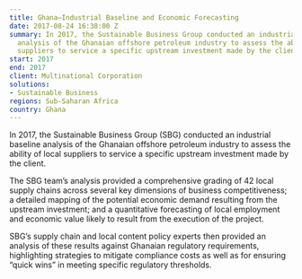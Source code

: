 ```yaml
---
title: Ghana—Industrial Baseline and Economic Forecasting
date: 2017-08-24 16:38:00 Z
summary: In 2017, the Sustainable Business Group conducted an industrial baseline
  analysis of the Ghanaian offshore petroleum industry to assess the ability of local
  suppliers to service a specific upstream investment made by the client.
start: 2017
end: 2017
client: Multinational Corporation
solutions:
- Sustainable Business
regions: Sub-Saharan Africa
country: Ghana
---
```


In 2017, the Sustainable Business Group (SBG) conducted an industrial baseline analysis of the Ghanaian offshore petroleum industry to assess the ability of local suppliers to service a specific upstream investment made by the client. 

The SBG team’s analysis provided a comprehensive grading of 42 local supply chains across several key dimensions of business competitiveness; a detailed mapping of the potential economic demand resulting from the upstream investment; and a quantitative forecasting of local employment and economic value likely to result from the execution of the project. 

SBG’s supply chain and local content policy experts then provided an analysis of these results against Ghanaian regulatory requirements, highlighting strategies to mitigate compliance costs as well as for ensuring “quick wins” in meeting specific regulatory thresholds.  